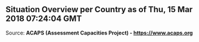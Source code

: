 ## Situation Overview per Country as of Thu, 15 Mar 2018 07:24:04 GMT

Source: **ACAPS (Assessment Capacities Project) - https://www.acaps.org**